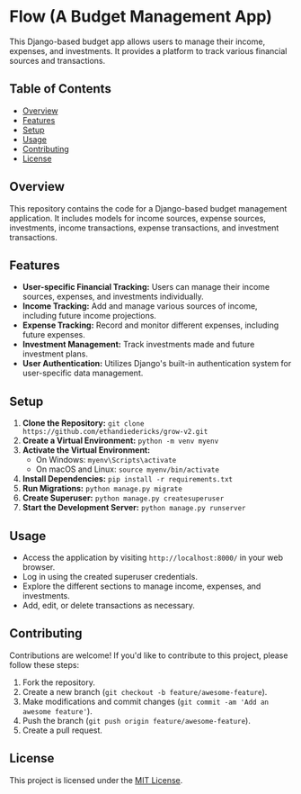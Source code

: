 # Flow (A Budget Management App)

This Django-based budget app allows users to manage their income, expenses, and investments. It provides a platform to track various financial sources and transactions.

## Table of Contents

- [Overview](#overview)
- [Features](#features)
- [Setup](#setup)
- [Usage](#usage)
- [Contributing](#contributing)
- [License](#license)

## Overview

This repository contains the code for a Django-based budget management application. It includes models for income sources, expense sources, investments, income transactions, expense transactions, and investment transactions.

## Features

- **User-specific Financial Tracking:** Users can manage their income sources, expenses, and investments individually.
- **Income Tracking:** Add and manage various sources of income, including future income projections.
- **Expense Tracking:** Record and monitor different expenses, including future expenses.
- **Investment Management:** Track investments made and future investment plans.
- **User Authentication:** Utilizes Django's built-in authentication system for user-specific data management.

## Setup

1. **Clone the Repository:** `git clone https://github.com/ethandiedericks/grow-v2.git`
2. **Create a Virtual Environment:** `python -m venv myenv`
3. **Activate the Virtual Environment:** 
    - On Windows: `myenv\Scripts\activate`
    - On macOS and Linux: `source myenv/bin/activate`
4. **Install Dependencies:** `pip install -r requirements.txt`
5. **Run Migrations:** `python manage.py migrate`
6. **Create Superuser:** `python manage.py createsuperuser`
7. **Start the Development Server:** `python manage.py runserver`

## Usage

- Access the application by visiting `http://localhost:8000/` in your web browser.
- Log in using the created superuser credentials.
- Explore the different sections to manage income, expenses, and investments.
- Add, edit, or delete transactions as necessary.

## Contributing

Contributions are welcome! If you'd like to contribute to this project, please follow these steps:

1. Fork the repository.
2. Create a new branch (`git checkout -b feature/awesome-feature`).
3. Make modifications and commit changes (`git commit -am 'Add an awesome feature'`).
4. Push the branch (`git push origin feature/awesome-feature`).
5. Create a pull request.

## License

This project is licensed under the [MIT License](LICENSE).
